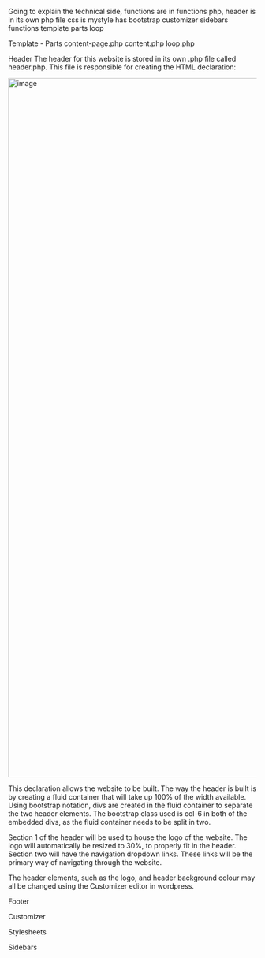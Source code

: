 Going to explain the technical side, functions are in functions php, header is in its own php file
css is mystyle
has bootstrap
customizer
sidebars
functions
template parts
loop




Template - Parts 
  content-page.php
  content.php
  loop.php

Header
  The header for this website is stored in its own .php file called header.php. This file is responsible for creating the HTML declaration:

  <img width="1419" alt="image" src="https://github.com/FranScicluna/MCASTICA/assets/72557696/552631d0-f8db-4fa6-b223-8b48e9afa4fa">

  This declaration allows the website to be built. The way the header is built is by creating a fluid container that will take up 100% of the width available. Using bootstrap notation, divs are created in the fluid container to separate the two header elements. The bootstrap class used is col-6 in both of the embedded divs, as the fluid container needs to be split in two.

  Section 1 of the header will be used to house the logo of the website. The logo will automatically be resized to 30%, to properly fit in the header. Section two will have the navigation dropdown links. These links will be the primary way of navigating through the website.

  The header elements, such as the logo, and header background colour may all be changed using the Customizer editor in wordpress.

Footer

Customizer

Stylesheets

Sidebars
